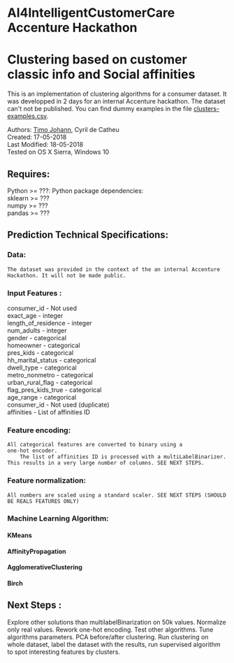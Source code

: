 # AI4IntelligentCustomerCare Accenture Hackathon

# Clustering based on customer classic info and Social affinities
This is an implementation of clustering algorithms for a consumer dataset. It was developped in 2 days for an internal Accenture hackathon.
The dataset can't not be published. You can find dummy examples in the file [clusters-examples.csv](clusters-examples.csv).

Authors: [Timo Johann](https://github.com/TimoJay), Cyril de Catheu  
Created: 17-05-2018  
Last Modified: 18-05-2018  
Tested on OS X Sierra, Windows 10  

## Requires:
Python >= ???: 
	Python package dependencies:  
		sklearn >= ???  
		numpy   >= ???  
		pandas  >= ???

## Prediction Technical Specifications:
### Data:
	The dataset was provided in the context of the an internal Accenture Hackathon. It will not be made public.  

 
### Input Features :
consumer_id - Not used  
exact_age - integer  
length_of_residence -  integer  
num_adults - integer  
gender - categorical  
homeowner - categorical   
pres_kids - categorical  
hh_marital_status - categorical   
dwell_type - categorical  
metro_nonmetro - categorical  
urban_rural_flag - categorical  
flag_pres_kids_true - categorical  
age_range - categorical  
consumer_id - Not used (duplicate)  
affinities - List of affinities ID  

### Feature encoding:
	All categorical features are converted to binary using a 
	one-hot encoder.  
        The list of affinities ID is processed with a multiLabelBinarizer. This results in a very large number of columns. SEE NEXT STEPS.

### Feature normalization:
	All numbers are scaled using a standard scaler. SEE NEXT STEPS (SHOULD BE REALS FEATURES ONLY)

### Machine Learning Algorithm:
#### KMeans

#### AffinityPropagation
		
#### AgglomerativeClustering
    
#### Birch

## Next Steps :	
Explore other solutions than multilabelBinarization on 50k values.
Normalize only real values.
Rework one-hot encoding.
Test other algorithms.
Tune  algorithms parameters.
PCA before/after clustering.
Run clustering on whole dataset, label the dataset with the results, run supervised algorithm to spot interesting features by clusters.


